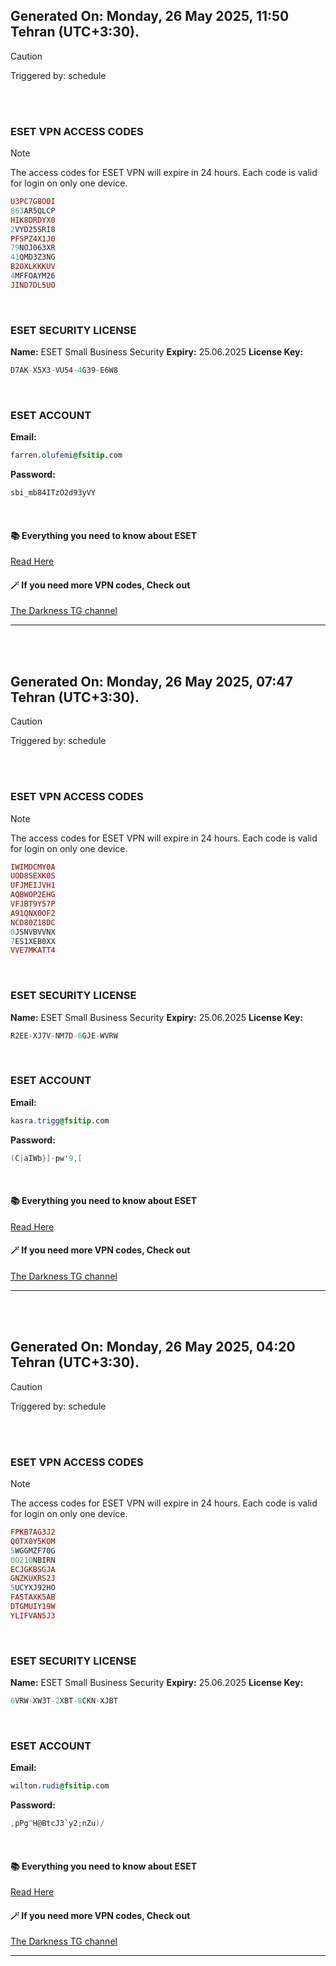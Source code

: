## Generated On: Monday, 26 May 2025, 11:50 Tehran (UTC+3:30).

> [!CAUTION]
> Triggered by: schedule

<br><br>

### ESET VPN ACCESS CODES

> [!NOTE]
> The access codes for ESET VPN will expire in 24 hours.
> Each code is valid for login on only one device.

```ruby
U3PC7G8O0I
863AR5QLCP
HIK8DRDYX0
2VYD25SRI8
PFSPZ4X1J0
79NOJ063XR
41QMD3Z3NG
B2OXLKKKUV
4MFFOAYM26
JIND7DL5UO
```

<br>

### ESET SECURITY LICENSE

**Name:** ESET Small Business Security
**Expiry:** 25.06.2025
**License Key:**

```POV-Ray SDL
D7AK-X5X3-VU54-4G39-E6W8
```

<br>

### ESET ACCOUNT

**Email:**

```CSS
farren.olufemi@fsitip.com
```

**Password:**

```POV-Ray SDL
sbi_mb84ITzO2d93yVY
```

<br>

#### 📚 Everything you need to know about ESET

[Read Here](https://t.me/F_NiREvil/2113)

#### 🪄 If you need more VPN codes, Check out

[The Darkness TG channel](https://t.me/Eset_key_trial)

---

<br><br>

## Generated On: Monday, 26 May 2025, 07:47 Tehran (UTC+3:30).

> [!CAUTION]
> Triggered by: schedule

<br><br>

### ESET VPN ACCESS CODES

> [!NOTE]
> The access codes for ESET VPN will expire in 24 hours.
> Each code is valid for login on only one device.

```ruby
IWIMDCMY0A
UOD8SEXK0S
UFJMEIJVH1
AQBWOP2EHG
VFJBT9Y57P
A91QNX0OF2
NCD80Z18DC
0JSNVBVVNX
7ES1XEB0XX
VVE7MKATT4
```

<br>

### ESET SECURITY LICENSE

**Name:** ESET Small Business Security
**Expiry:** 25.06.2025
**License Key:**

```POV-Ray SDL
R2EE-XJ7V-NM7D-6GJE-WVRW
```

<br>

### ESET ACCOUNT

**Email:**

```CSS
kasra.trigg@fsitip.com
```

**Password:**

```POV-Ray SDL
(C|aIWb}]-pw'9,[
```

<br>

#### 📚 Everything you need to know about ESET

[Read Here](https://t.me/F_NiREvil/2113)

#### 🪄 If you need more VPN codes, Check out

[The Darkness TG channel](https://t.me/Eset_key_trial)

---

<br><br>

## Generated On: Monday, 26 May 2025, 04:20 Tehran (UTC+3:30).

> [!CAUTION]
> Triggered by: schedule

<br><br>

### ESET VPN ACCESS CODES

> [!NOTE]
> The access codes for ESET VPN will expire in 24 hours.
> Each code is valid for login on only one device.

```ruby
FPKB7AG3J2
Q0TX0Y5KOM
5WGGMZF70G
0O210NBIRN
ECJGKBSGJA
GNZKUXRS2J
5UCYXJ92HO
FASTAXK5AB
DTGMUIY19W
YLIFVAN5J3
```

<br>

### ESET SECURITY LICENSE

**Name:** ESET Small Business Security
**Expiry:** 25.06.2025
**License Key:**

```POV-Ray SDL
6VRW-XW3T-2XBT-8CKN-XJBT
```

<br>

### ESET ACCOUNT

**Email:**

```CSS
wilton.rudi@fsitip.com
```

**Password:**

```POV-Ray SDL
,pPg^H@BtcJ3`y2;nZu)/
```

<br>

#### 📚 Everything you need to know about ESET

[Read Here](https://t.me/F_NiREvil/2113)

#### 🪄 If you need more VPN codes, Check out

[The Darkness TG channel](https://t.me/Eset_key_trial)

---

<br><br>

